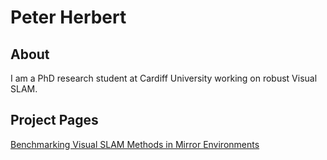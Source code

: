 # Peter Herbert
## About
I am a PhD research student at Cardiff University working on robust Visual SLAM.

## Project Pages
[Benchmarking Visual SLAM Methods in Mirror Environments](https://pherb-pub.github.io/MirrEnv/)
